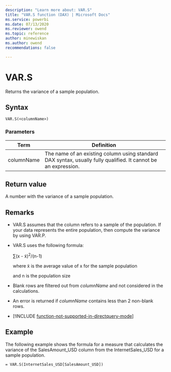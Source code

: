 ```yaml
---
description: "Learn more about: VAR.S"
title: "VAR.S function (DAX) | Microsoft Docs"
ms.service: powerbi 
ms.date: 07/13/2020
ms.reviewer: owend
ms.topic: reference
author: minewiskan
ms.author: owend 
recommendations: false

---
```

# VAR.S

Returns the variance of a sample population.  
  
## Syntax  
  
```dax
VAR.S(<columnName>)  
```
  
### Parameters  

|Term|Definition|  
|--------|--------------|  
|  columnName  |  The name of an existing column using standard DAX syntax, usually fully qualified. It cannot be an expression.  |  

## Return value

A number with the variance of a sample population.  
  
## Remarks  
  
- VAR.S assumes that the column refers to a sample of the population. If your data represents the entire population, then compute the variance by using VAR.P.  
  
- VAR.S uses the following formula:  
  
    ∑(x - x̃)<sup>2</sup>/(n-1)  
  
    where x̃ is the average value of x for the sample population  
  
    and n is the population size  
  
- Blank rows are filtered out from *columnName* and not considered in the calculations.  
  
- An error is returned if *columnName* contains less than 2 non-blank rows.  
  
- [!INCLUDE [function-not-supported-in-directquery-mode](includes/function-not-supported-in-directquery-mode.md)]
  
## Example

The following example shows the formula for a measure that calculates the variance of the SalesAmount_USD column from the InternetSales_USD for a sample population.  
  
```dax
= VAR.S(InternetSales_USD[SalesAmount_USD])  
```
